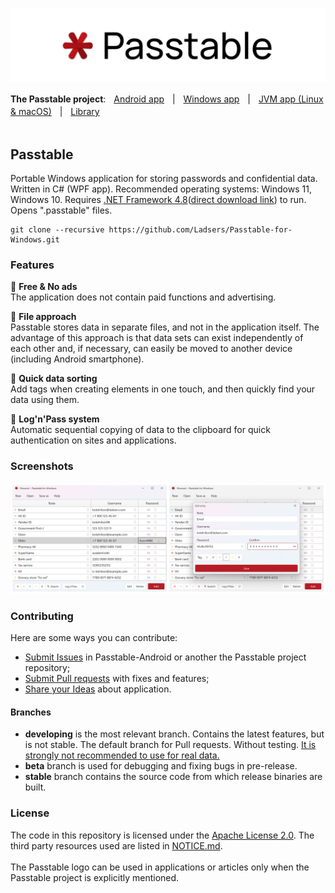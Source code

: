 ![cover](https://github.com/Ladsers/Passtable-for-Windows/raw/developing/.github/readme/github_readme_cover.png)

**The Passtable project**:ㅤ[Android app](https://github.com/Ladsers/Passtable-Android)ㅤ|ㅤ<ins>Windows app</ins>ㅤ|ㅤ[JVM app (Linux & macOS)](https://github.com/Ladsers/Passtable-JVM)ㅤ|ㅤ[Library](https://github.com/Ladsers/Passtable-Lib)
</br></br>


## Passtable
Portable Windows application for storing passwords and confidential data. Written in C# (WPF app). Recommended operating systems: Windows 11, Windows 10. Requires [.NET Framework 4.8](https://dotnet.microsoft.com/en-us/download/dotnet-framework/net48)([direct download link](https://dotnet.microsoft.com/en-us/download/dotnet-framework/thank-you/net48-offline-installer)) to run. Opens ".passtable" files.

```
git clone --recursive https://github.com/Ladsers/Passtable-for-Windows.git
```

### Features
🔸 **Free & No ads** </br>
The application does not contain paid functions and advertising.

🔸 **File approach** </br>
Passtable stores data in separate files, and not in the application itself. The advantage of this approach is that data sets can exist independently of each other and, if necessary, can easily be moved to another device (including Android smartphone).

🔸 **Quick data sorting** </br>
Add tags when creating elements in one touch, and then quickly find your data using them.

🔸 **Log'n'Pass system** </br>
Automatic sequential copying of data to the clipboard for quick authentication on sites and applications.

### Screenshots
![screenshot](https://github.com/Ladsers/Passtable-for-Windows/raw/developing/.github/readme/github_windows.png)

### Contributing
Here are some ways you can contribute:
+ [Submit Issues](https://github.com/Ladsers/Passtable-for-Windows/issues/new/choose) in Passtable-Android or another the Passtable project repository;
+ [Submit Pull requests](https://github.com/Ladsers/Passtable-for-Windows/pulls) with fixes and features;
+ [Share your Ideas](https://github.com/Ladsers/Passtable-for-Windows/discussions/categories/ideas) about application.

#### Branches
+ **developing** is the most relevant branch. Contains the latest features, but is not stable. The default branch for Pull requests. Without testing. <ins>It is strongly not recommended to use for real data.</ins>
+ **beta** branch is used for debugging and fixing bugs in pre-release.
+ **stable** branch contains the source code from which release binaries are built.

### License
The code in this repository is licensed under the [Apache License 2.0](https://github.com/Ladsers/Passtable-for-Windows/blob/developing/LICENSE.md). The third party resources used are listed in [NOTICE.md](https://github.com/Ladsers/Passtable-for-Windows/blob/developing/NOTICE.md).
</br></br>
The Passtable logo can be used in applications or articles only when the Passtable project is explicitly mentioned.
